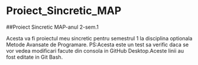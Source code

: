 # Proiect_Sincretic_MAP
##Proiect Sincretic MAP-anul 2-sem.1

Acesta va fi proiectul meu sincretic pentru semestrul 1 la disciplina optionala Metode Avansate de Programare.
PS:Acesta este un test sa verific daca se vor vedea modificari facute din consola
in GitHub Desktop.Aceste linii au fost editate in Git Bash.
